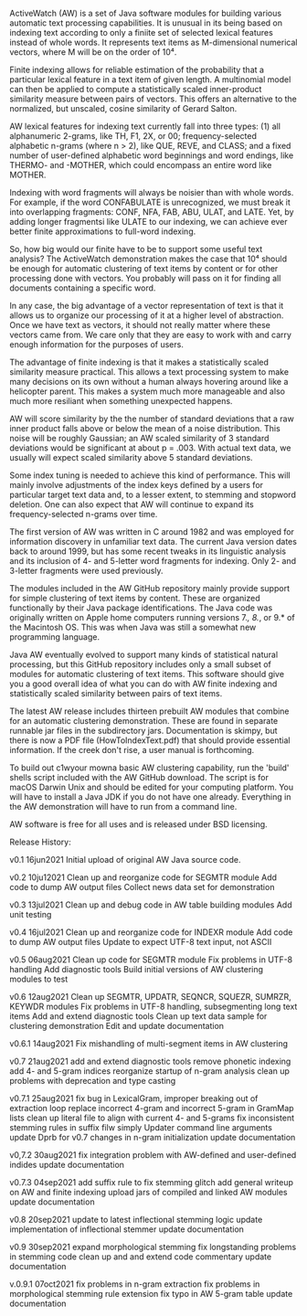 ActiveWatch (AW) is a set of Java software modules for building various
automatic text processing capabilities. It is unusual in its being based
on indexing text according to only a finiite set of selected lexical
features instead of whole words. It represents text items as M-dimensional
numerical vectors, where M will be on the order of 10⁴.

Finite indexing allows for reliable estimation of the probability that a
particular lexical feature in a text item of given length. A multinomial
model can then be applied to compute a statistically scaled inner-product
similarity measure between pairs of vectors. This offers an alternative
to the normalized, but unscaled, cosine similarity of Gerard Salton.

AW lexical features for indexing text currently fall into three types: 
(1) all alphanumeric 2-grams, like TH, F1, 2X, or 00; frequency-selected
alphabetic n-grams (where n > 2), like QUE, REVE, and CLASS; and a fixed
number of user-defined alphabetic word beginnings and word endings, like
THERMO- and -MOTHER, which could encompass an entire word like MOTHER.

Indexing with word fragments will always be noisier than with whole
words. For example, if the word CONFABULATE is unrecognized, we must
break it into overlapping fragments: CONF, NFA, FAB, ABU, ULAT, and
LATE. Yet, by adding longer fragmentsi like ULATE to our indexing, we
can achieve ever better finite approximations to full-word indexing.

So, how big would our finite have to be to support some useful text
analysis? The ActiveWatch demonstration makes the case that 10⁴ should
be enough for automatic clustering of text items by content or for
other processing done with vectors. You probably will pass on it for
finding all documents containing a specific word.

In any case, the big advantage of a vector representation of text is
that it allows us to organize our processing of it at a higher level of
abstraction. Once we have text as vectors, it should not really matter
where these vectors came from. We care only that they are easy to work
with and carry enough information for the purposes of users.

The advantage of finite indexing is that it makes a statistically scaled
similarity measure practical. This allows a text processing system to
make many decisions on its own without a human always hovering around like
a helicopter parent. This makes a system much more manageable and also
much more resiliant when something unexpected happens.

AW will score similarity by the the number of standard deviations that a
raw inner product falls above or below the mean of a noise distribution.
This noise will be roughly Gaussian; an AW scaled similarity of 3 standard
deviations would be significant at about p = .003. With actual text data,
we usually will expect scaled similarity above 5 standard deviations.

Some index tuning is needed to achieve this kind of performance. This will
mainly involve adjustments of the index keys defined by a users for
particular target text data and, to a lesser extent, to stemming and
stopword deletion. One can also expect that AW will continue to expand its
frequency-selected n-grams over time.

The first version of AW was written in C around 1982 and was employed for
information discovery in unfamiliar text data. The current Java version
dates back to around 1999, but has some recent tweaks in its linguistic
analysis and its inclusion of 4- and 5-letter word fragments for indexing.
Only 2- and 3-letter fragments were used previously. 

The modules included in the AW GitHub repository mainly provide support for
simple clustering of text items by content. These are organized functionally
by their Java package identifications. The Java code was originally written on
Apple home computers running versions 7.*, 8.*, or 9.* of the Macintosh OS.
This was when Java was still a somewhat new programming language.

Java AW eventually evolved to support many kinds of statistical natural
processing, but this GitHub repository includes only a small subset of modules
for automatic clustering of text items. This software should give you a good
overall idea of what you can do with AW finite indexing and statistically
scaled similarity between pairs of text items.

The latest AW release includes thirteen prebuilt AW modules that combine for
an automatic clustering demonstration. These are found in separate runnable
jar files in the subdirectory jars. Documentation is skimpy, but there is now
a PDF file (HowToIndexText.pdf) that should provide essential information. If
the creek don't rise, a user manual is forthcoming.

To build out c1wyour mowna basic AW clustering capability, run the 'build' shells
script included with the AW GitHub download. The script is for macOS Darwin Unix
and should be edited for your computing platform. You will have to install a Java
JDK if you do not have one already. Everything in the AW demonstration will
have to run from a command line.

AW software is free for all uses and is released under BSD licensing.

Release History:

v0.1    16jun2021  Initial upload of original AW Java source code.

v0.2    10ju12021  Clean up and reorganize code for SEGMTR module
                   Add code to dump AW output files
                   Collect news data set for demonstration

v0.3    13jul2021  Clean up and debug code in AW table building modules
                   Add unit testing

v0.4    16jul2021  Clean up and reorganize code for INDEXR module
                   Add code to dump AW output files
                   Update to expect UTF-8 text input, not ASCII

v0.5    06aug2021  Clean up code for SEGMTR module
                   Fix problems in UTF-8 handling
                   Add diagnostic tools
                   Build initial versions of AW clustering modules to test

v0.6    12aug2021  Clean up SEGMTR, UPDATR, SEQNCR, SQUEZR, SUMRZR, KEYWDR modules
                   Fix problems in UTF-8 handling, subsegmenting long text items
                   Add and extend diagnostic tools
                   Clean up text data sample for clustering demonstration
                   Edit and update documentation

v0.6.1  14aug2021  Fix mishandling of multi-segment items in AW clustering

v0.7    21aug2021  add and extend diagnostic tools
                   remove phonetic indexing
                   add 4- and 5-gram indices
                   reorganize startup of n-gram analysis
                   clean up problems with deprecation and type casting

v0.7.1  25aug2021  fix bug in LexicalGram, improper breaking out of extraction loop
                   replace incorrect 4-gram and incorrect 5-gram in GramMap lists
                   clean up literal file to align with current 4- and 5-grams
                   fix inconsistent stemming rules in suffix filw
                   simply Updater command line arguments
                   update Dprb for v0.7 changes in n-gram initialization
                   update documentation

v0,7.2  30aug2021  fix integration problem with AW-defined and user-defined indides
                   update documentation

v0.7.3  04sep2021  add suffix rule to fix stemming glitch
                   add general writeup on AW and finite indexing
                   upload jars of compiled and linked AW modules
                   update documentation

v0.8    20sep2021  update to latest inflectional stemming logic
                   update implementation of inflectional stemmer
                   update documentation

v0.9    30sep2021  expand morphological stemming
                   fix longstanding problems in stemming code
                   clean up and and extend code commentary
                   update documentation

v.0.9.1 07oct2021  fix problems in n-gram extraction
                   fix problems in morphological stemming rule extension
                   fix typo in AW 5-gram table
                   update documentation
